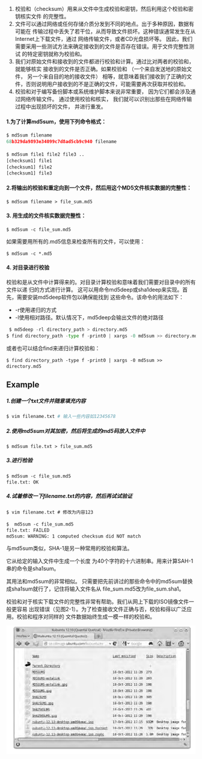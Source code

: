 1. 校验和（checksum）用来从文件中生成校验和密钥，然后利用这个校验和密钥核实文件
   的完整性。
2. 文件可以通过网络或任何存储介质分发到不同的地点。出于多种原因，数据有可能在
   传输过程中丢失了若干位，从而导致文件损坏。这种错误通常发生在从Internet上下载文件，通过
   网络传输文件，或者CD光盘损坏等。
   因此，我们需要采用一些测试方法来确定接收到的文件是否存在错误。用于文件完整性测试
   的特定密钥就称为校验和。
3. 我们对原始文件和接收到的文件都进行校验和计算。通过比对两者的校验和，就能够核实 接收到的文件是否正确。如果校验和 （一个来自发送地的原始文件， 另一个来自目的地的接收文件） 相等，就意味着我们接收到了正确的文件，否则说明用户接收到的不是正确的文件，可能需要再次获取并校验和。
4. 校验和对于编写备份脚本或系统维护脚本来说非常重要， 因为它们都会涉及通过网络传输文件。 通过使用校验和核实， 我们就可以识别出那些在网络传输过程中出现损坏的文件， 并进行重发。

#### 1.为了计算md5sum，使用下列命令格式：

```py
$ md5sum filename 
68b329da9893e34099c7d8ad5cb9c940 filename

$ md5sum file1 file2 file3 .. 
[checksum1] file1
[checksum1] file2
[checksum1] file3
```

#### 2.将输出的校验和重定向到一个文件，然后用这个MD5文件核实数据的完整性：

```
$ md5sum filename > file_sum.md5
```

#### 3.  用生成的文件核实数据完整性：

```
$ md5sum -c file_sum.md5
```

如果需要用所有的.md5信息来检查所有的文件，可以使用：

```
$ md5sum -c *.md5
```

#### 4. 对目录进行校验

 校验和是从文件中计算得来的。对目录计算校验和意味着我们需要对目录中的所有文件以递 归的方式进行计算。 这可以用命令md5deep或sha1deep来实现。首先，需要安装md5deep软件包以确保能找到 这些命令。该命令的用法如下：

*  -r使用递归的方式
*  -l使用相对路径。默认情况下，md5deep会输出文件的绝对路径

```py
 $ md5deep -rl directory_path > directory.md5 
$ find directory_path -type f -print0 | xargs -0 md5sum >> directory.md5
```

或者也可以结合find来递归计算校验和：

```
$ find directory_path -type f -print0 | xargs -0 md5sum >> directory.md5
```

## Example

##### 1.创建一个txt文件并随意填充内容

```py
$ vim filename.txt # 输入一些内容如12345678
```

##### 2.使用md5sum对其加密，然后将生成的md5码放入文件中

```
$ md5sum file.txt > file_sum.md5
```

##### 3.进行检验

```
$ md5sum -c file_sum.md5
file.txt: OK
```

##### 4.试着修改一下filename.txt的内容，然后再试试验证

```
$ vim filename.txt # 修改为内容123

$  md5sum -c file_sum.md5
file.txt: FAILED
md5sum: WARNING: 1 computed checksum did NOT match
```

与md5sum类似，SHA-1是另一种常用的校验和算法。

它从给定的输入文件中生成一个长度 为40个字符的十六进制串。用来计算SAH-1串的命令是sha1sum。

其用法和md5sum的非常相似。 只需要把先前讲过的那些命令中的md5sum替换成sha1sum就行了，记住将输入文件名从 file\_sum.md5改为file\_sum.sha1。

校验和对于核实下载文件的完整性非常有帮助。我们从网上下载的ISO镜像文件一般更容易 出现错误（见图2-1）。为了检查接收文件正确与否，校验和得以广泛应用。校验和程序对同样的 文件数据始终生成一模一样的校验和。

![](/assets/import111.png)

